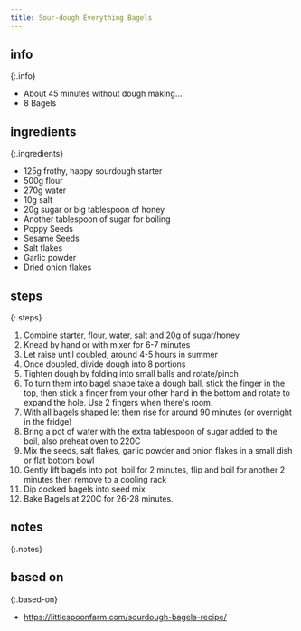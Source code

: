 ```yaml
---
title: Sour-dough Everything Bagels
---
```


## info

{:.info}
* About 45 minutes without dough making...
* 8 Bagels

## ingredients

{:.ingredients}
* 125g frothy, happy sourdough starter
* 500g flour
* 270g water
* 10g salt
* 20g sugar or big tablespoon of honey
* Another tablespoon of sugar for boiling
* Poppy Seeds
* Sesame Seeds
* Salt flakes
* Garlic powder
* Dried onion flakes


## steps

{:.steps}
1. Combine starter, flour, water, salt and 20g of sugar/honey
2. Knead by hand or with mixer for 6-7 minutes
3. Let raise until doubled, around 4-5 hours in summer
4. Once doubled, divide dough into 8 portions
5. Tighten dough by folding into small balls and rotate/pinch
6. To turn them into bagel shape take a dough ball, stick the finger in the top, then stick a finger from your other hand in the bottom and rotate to expand the hole. Use 2 fingers when there's room.
7. With all bagels shaped let them rise for around 90 minutes (or overnight in the fridge)
8. Bring a pot of water with the extra tablespoon of sugar added to the boil, also preheat oven to 220C
9. Mix the seeds, salt flakes, garlic powder and onion flakes in a small dish or flat bottom bowl
10. Gently lift bagels into pot, boil for 2 minutes, flip and boil for another 2 minutes then remove to a cooling rack
11. Dip cooked bagels into seed mix
12. Bake Bagels at 220C for 26-28 minutes.

## notes

{:.notes}

## based on

{:.based-on}
* https://littlespoonfarm.com/sourdough-bagels-recipe/
